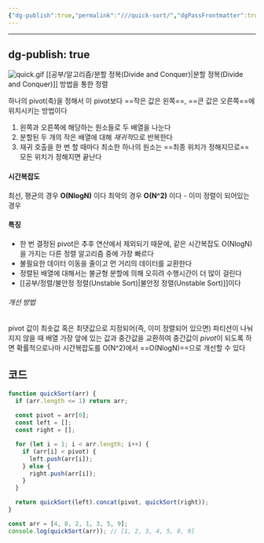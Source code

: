```yaml
---
{"dg-publish":true,"permalink":"///quick-sort/","dgPassFrontmatter":true}
---
```



---
dg-publish: true
---
![quick.gif](/img/user/%EC%B2%A8%EB%B6%80%ED%8C%8C%EC%9D%BC/quick.gif)
[[공부/알고리즘/분할 정복(Divide and Conquer)\|분할 정복(Divide and Conquer)]] 방법을 통한 정렬

하나의 pivot(축)을 정해서 이 pivot보다 ==작은 값은 왼쪽==, ==큰 값은 오른쪽==에 위치시키는 방법이다

1) 왼쪽과 오른쪽에 해당하는 원소들로 두 배열을 나눈다
2) 분할된 두 개의 작은 배열에 대해 *재귀적*으로 반복한다
3) 재귀 호출을 한 번 할 때마다 최소한 하나의 원소는 ==최종 위치가 정해지므로== 모든 위치가 정해지면 끝난다

#### 시간복잡도
최선, 평균의 경우 **O(NlogN)** 이다
최악의 경우 **O(N^2)** 이다 - 이미 정렬이 되어있는 경우

#### 특징
- 한 번 결정된 pivot은 추후 연산에서 제외되기 때문에, 같은 시간복잡도 O(NlogN)을 가지는 다른 정렬 알고리즘 중에 가장 빠르다
- 불필요한 데이터 이동을 줄이고 먼 거리의 데이터를 교환한다
- 정렬된 배열에 대해서는 불균형 분할에 의해 오히려 수행시간이 더 많이 걸린다
- [[공부/정렬/불안정 정렬(Unstable Sort)\|불안정 정렬(Unstable Sort)]]이다


###### 개선 방법
pivot 값이 최솟값 혹은 최댓값으로 지정되어(즉, 이미 정렬되어 있으면) 파티션이 나눠지지 않을 때
배열 가장 앞에 있는 값과 중간값을 교환하여 중간값이 *pivot*이 되도록 하면 확률적으로나마 시간복잡도를 O(N^2)에서 ==O(NlogN)==으로 개선할 수 있다

## 코드
```javascript
function quickSort(arr) {
  if (arr.length <= 1) return arr;
  
  const pivot = arr[0];
  const left = [];
  const right = [];

  for (let i = 1; i < arr.length; i++) {
    if (arr[i] < pivot) {
      left.push(arr[i]);
    } else {
      right.push(arr[i]);
    }
  }

  return quickSort(left).concat(pivot, quickSort(right));
}

const arr = [4, 8, 2, 1, 3, 5, 9];
console.log(quickSort(arr)); // [1, 2, 3, 4, 5, 8, 9]
```
